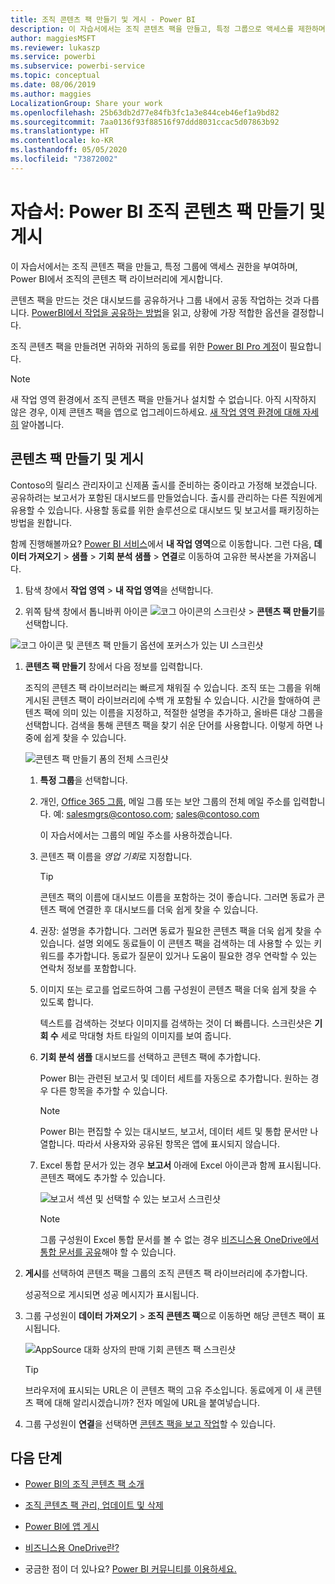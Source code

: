 ```yaml
---
title: 조직 콘텐츠 팩 만들기 및 게시 - Power BI
description: 이 자습서에서는 조직 콘텐츠 팩을 만들고, 특정 그룹으로 액세스를 제한하며, Power BI에서 조직의 콘텐츠 팩 라이브러리에 게시합니다.
author: maggiesMSFT
ms.reviewer: lukaszp
ms.service: powerbi
ms.subservice: powerbi-service
ms.topic: conceptual
ms.date: 08/06/2019
ms.author: maggies
LocalizationGroup: Share your work
ms.openlocfilehash: 25b63db2d77e84fb3fc1a3e844ceb46ef1a9bd82
ms.sourcegitcommit: 7aa0136f93f88516f97ddd8031ccac5d07863b92
ms.translationtype: HT
ms.contentlocale: ko-KR
ms.lasthandoff: 05/05/2020
ms.locfileid: "73872002"
---
```

# <a name="tutorial-create-and-publish-a-power-bi-organizational-content-pack"></a>자습서:  Power BI 조직 콘텐츠 팩 만들기 및 게시

이 자습서에서는 조직 콘텐츠 팩을 만들고, 특정 그룹에 액세스 권한을 부여하며, Power BI에서 조직의 콘텐츠 팩 라이브러리에 게시합니다.

콘텐츠 팩을 만드는 것은 대시보드를 공유하거나 그룹 내에서 공동 작업하는 것과 다릅니다. [PowerBI에서 작업을 공유하는 방법](service-how-to-collaborate-distribute-dashboards-reports.md)을 읽고, 상황에 가장 적합한 옵션을 결정합니다.

조직 콘텐츠 팩을 만들려면 귀하와 귀하의 동료를 위한 [Power BI Pro 계정](https://powerbi.microsoft.com/pricing)이 필요합니다.

> [!NOTE]
> 새 작업 영역 환경에서 조직 콘텐츠 팩을 만들거나 설치할 수 없습니다. 아직 시작하지 않은 경우, 이제 콘텐츠 팩을 앱으로 업그레이드하세요. [새 작업 영역 환경에 대해 자세히](service-create-the-new-workspaces.md) 알아봅니다.

## <a name="create-and-publish-a-content-pack"></a>콘텐츠 팩 만들기 및 게시

Contoso의 릴리스 관리자이고 신제품 출시를 준비하는 중이라고 가정해 보겠습니다.  공유하려는 보고서가 포함된 대시보드를 만들었습니다. 출시를 관리하는 다른 직원에게 유용할 수 있습니다. 사용할 동료를 위한 솔루션으로 대시보드 및 보고서를 패키징하는 방법을 원합니다.

함께 진행해볼까요? [Power BI 서비스](https://powerbi.com)에서 **내 작업 영역**으로 이동합니다. 그런 다음, **데이터 가져오기** > **샘플** > **기회 분석 샘플** > **연결**로 이동하여 고유한 복사본을 가져옵니다.

1. 탐색 창에서 **작업 영역** > **내 작업 영역**을 선택합니다.

1.  위쪽 탐색 창에서 톱니바퀴 아이콘 ![코그 아이콘의 스크린샷](media/service-organizational-content-pack-create-and-publish/cog.png) > **콘텐츠 팩 만들기**를 선택합니다.

   ![코그 아이콘 및 콘텐츠 팩 만들기 옵션에 포커스가 있는 UI 스크린샷](media/service-organizational-content-pack-create-and-publish/pbi_create_contpk.png)

1. **콘텐츠 팩 만들기** 창에서 다음 정보를 입력합니다.  

   조직의 콘텐츠 팩 라이브러리는 빠르게 채워질 수 있습니다. 조직 또는 그룹을 위해 게시된 콘텐츠 팩이 라이브러리에 수백 개 포함될 수 있습니다. 시간을 할애하여 콘텐츠 팩에 의미 있는 이름을 지정하고, 적절한 설명을 추가하고, 올바른 대상 그룹을 선택합니다.  검색을 통해 콘텐츠 팩을 찾기 쉬운 단어를 사용합니다. 이렇게 하면 나중에 쉽게 찾을 수 있습니다.

      ![콘텐츠 팩 만들기 폼의 전체 스크린샷](media/service-organizational-content-pack-create-and-publish/cpwindow.png)

    1. **특정 그룹**을 선택합니다.

    1. 개인, [Office 365 그룹](https://support.office.com/article/Create-a-group-in-Office-365-7124dc4c-1de9-40d4-b096-e8add19209e9), 메일 그룹 또는 보안 그룹의 전체 메일 주소를 입력합니다. 예: salesmgrs@contoso.com; sales@contoso.com

        이 자습서에서는 그룹의 메일 주소를 사용하겠습니다.

    1. 콘텐츠 팩 이름을 *영업 기회*로 지정합니다.

        > [!TIP]
        > 콘텐츠 팩의 이름에 대시보드 이름을 포함하는 것이 좋습니다. 그러면 동료가 콘텐츠 팩에 연결한 후 대시보드를 더욱 쉽게 찾을 수 있습니다.

    1. 권장: 설명을 추가합니다. 그러면 동료가 필요한 콘텐츠 팩을 더욱 쉽게 찾을 수 있습니다. 설명 외에도 동료들이 이 콘텐츠 팩을 검색하는 데 사용할 수 있는 키워드를 추가합니다. 동료가 질문이 있거나 도움이 필요한 경우 연락할 수 있는 연락처 정보를 포함합니다.

    1. 이미지 또는 로고를 업로드하여 그룹 구성원이 콘텐츠 팩을 더욱 쉽게 찾을 수 있도록 합니다.

        텍스트를 검색하는 것보다 이미지를 검색하는 것이 더 빠릅니다. 스크린샷은 **기회 수** 세로 막대형 차트 타일의 이미지를 보여 줍니다.

    1. **기회 분석 샘플** 대시보드를 선택하고 콘텐츠 팩에 추가합니다.

        Power BI는 관련된 보고서 및 데이터 세트를 자동으로 추가합니다. 원하는 경우 다른 항목을 추가할 수 있습니다.

       > [!NOTE]
       > Power BI는 편집할 수 있는 대시보드, 보고서, 데이터 세트 및 통합 문서만 나열합니다. 따라서 사용자와 공유된 항목은 앱에 표시되지 않습니다.

   1. Excel 통합 문서가 있는 경우 **보고서** 아래에 Excel 아이콘과 함께 표시됩니다. 콘텐츠 팩에도 추가할 수 있습니다.

      ![보고서 섹션 및 선택할 수 있는 보고서 스크린샷](media/service-organizational-content-pack-create-and-publish/pbi_orgcontpkexcel.png)

      > [!NOTE]
      > 그룹 구성원이 Excel 통합 문서를 볼 수 없는 경우 [비즈니스용 OneDrive에서 통합 문서를 공유](https://support.office.com/article/Share-documents-or-folders-in-Office-365-1fe37332-0f9a-4719-970e-d2578da4941c)해야 할 수 있습니다.

1. **게시**를 선택하여 콘텐츠 팩을 그룹의 조직 콘텐츠 팩 라이브러리에 추가합니다.  

   성공적으로 게시되면 성공 메시지가 표시됩니다.

1. 그룹 구성원이 **데이터 가져오기** > **조직 콘텐츠 팩**으로 이동하면 해당 콘텐츠 팩이 표시됩니다.

   ![AppSource 대화 상자의 판매 기회 콘텐츠 팩 스크린샷](media/service-organizational-content-pack-create-and-publish/powerbi-find-content-pack-organization.png)

   > [!TIP]
   > 브라우저에 표시되는 URL은 이 콘텐츠 팩의 고유 주소입니다.  동료에게 이 새 콘텐츠 팩에 대해 알리시겠습니까?  전자 메일에 URL을 붙여넣습니다.

1. 그룹 구성원이 **연결**을 선택하면 [콘텐츠 팩을 보고 작업](service-organizational-content-pack-copy-refresh-access.md)할 수 있습니다.

## <a name="next-steps"></a>다음 단계

* [Power BI의 조직 콘텐츠 팩 소개](service-organizational-content-pack-introduction.md)

* [조직 콘텐츠 팩 관리, 업데이트 및 삭제](service-organizational-content-pack-manage-update-delete.md)

* [Power BI에 앱 게시](service-create-distribute-apps.md)

* [비즈니스용 OneDrive란?](https://support.office.com/article/What-is-OneDrive-for-Business-187f90af-056f-47c0-9656-cc0ddca7fdc2)

* 궁금한 점이 더 있나요? [Power BI 커뮤니티를 이용하세요.](https://community.powerbi.com/)
